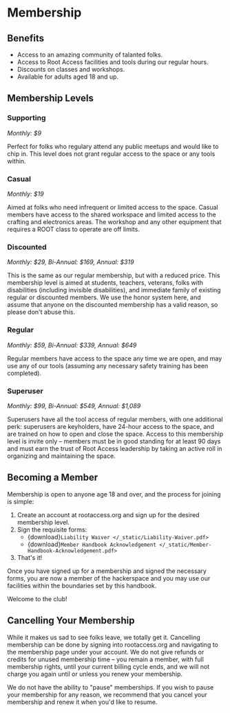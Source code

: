 Membership
==========

Benefits
--------

* Access to an amazing community of talanted folks.
* Access to Root Access facilities and tools during our regular hours.
* Discounts on classes and workshops.
* Available for adults aged 18 and up.

Membership Levels
-----------------

### Supporting

_Monthly: $9_

Perfect for folks who regulary attend any public meetups and would like to chip in. This level does not grant regular access to the space or any tools within.

### Casual

_Monthly: $19_

Aimed at folks who need infrequent or limited access to the space. Casual members have access to the shared workspace and limited access to the crafting and electronics areas. The workshop and any other equipment that requires a ROOT class to operate are off limits.

### Discounted

_Monthly: $29, Bi-Annual: $169, Annual: $319_

This is the same as our regular membership, but with a reduced price. This membership level is aimed at students, teachers, veterans, folks with disabilities (including invisible disabilities), and immediate family of existing regular or discounted members. We use the honor system here, and assume that anyone on the discounted membership has a valid reason, so please don't abuse this.

### Regular

_Monthly: $59, Bi-Annual: $339, Annual: $649_

Regular members have access to the space any time we are open, and may use any of our tools (assuming any necessary safety training has been completed).

### Superuser

_Monthly: $99, Bi-Annual: $549, Annual: $1,089_

Superusers have all the tool access of regular members, with one additional perk: superusers are keyholders, have 24-hour access to the space, and are trained on how to open and close the space. Access to this membership level is invite only – members must be in good standing for at least 90 days and must earn the trust of Root Access leadership by taking an active roll in organizing and maintaining the space.

Becoming a Member
-----------------

Membership is open to anyone age 18 and over, and the process for joining is simple:

1. Create an account at rootaccess.org and sign up for the desired membership level.
2. Sign the requisite forms:
    * {download}`Liability Waiver </_static/Liability-Waiver.pdf>`
    * {download}`Member Handbook Acknowledgement </_static/Member-Handbook-Acknowledgement.pdf>`
3. That's it!

Once you have signed up for a membership and signed the necessary forms, you are now a member of the hackerspace and you may use our facilities within the boundaries set by this handbook.

Welcome to the club!

Cancelling Your Membership
--------------------------

While it makes us sad to see folks leave, we totally get it. Cancelling membership can be done by signing into rootaccess.org and navigating to the membership page under your account. We do not give refunds or credits for unused membership time – you remain a member, with full membership rights, until your current billing cycle ends, and we will not charge you again until or unless you renew your membership.

We do not have the ability to "pause" memberships. If you wish to pause your membership for any reason, we recommend that you cancel your membership and renew it when you'd like to resume.
